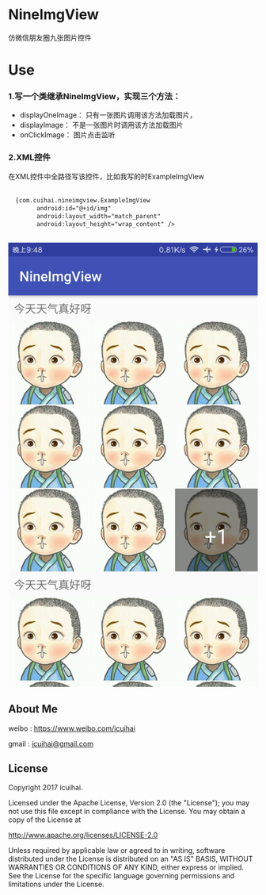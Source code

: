 # NineImgView
仿微信朋友圈九张图片控件
# Use
### 1.写一个类继承NineImgView，实现三个方法：
* displayOneImage：
 只有一张图片调用该方法加载图片，
* displayImage：
 不是一张图片时调用该方法加载图片
* onClickImage：
 图片点击监听
 ### 2.XML控件
 在XML控件中全路径写该控件，比如我写的时ExampleImgView
<pre><code>
  {com.cuihai.nineimgview.ExampleImgView
        android:id="@+id/img"
        android:layout_width="match_parent"
        android:layout_height="wrap_content" />
        
</code></pre>
![image](https://github.com/icuihai/NineImgView/raw/master/img/nineimgview.png)
## About Me
weibo : <https://www.weibo.com/icuihai>

gmail  : icuihai@gmail.com
## License
Copyright 2017 icuihai.

Licensed under the Apache License, Version 2.0 (the "License");
you may not use this file except in compliance with the License.
You may obtain a copy of the License at

   http://www.apache.org/licenses/LICENSE-2.0

Unless required by applicable law or agreed to in writing, software
distributed under the License is distributed on an "AS IS" BASIS,
WITHOUT WARRANTIES OR CONDITIONS OF ANY KIND, either express or implied.
See the License for the specific language governing permissions and
limitations under the License.
